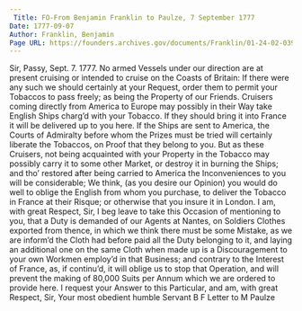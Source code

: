 ```yaml
---
 Title: FO-From Benjamin Franklin to Paulze, 7 September 1777
Date: 1777-09-07
Author: Franklin, Benjamin
Page URL: https://founders.archives.gov/documents/Franklin/01-24-02-0396
---
```


Sir,
Passy, Sept. 7. 1777.
No armed Vessels under our direction are at present cruising or intended to cruise on the Coasts of Britain: If there were any such we should certainly at your Request, order them to permit your Tobaccos to pass freely; as being the Property of our Friends. Cruisers coming directly from America to Europe may possibly in their Way take English Ships charg’d with your Tobacco. If they should bring it into France it will be delivered up to you here. If the Ships are sent to America, the Courts of Admiralty before whom the Prizes must be tried will certainly liberate the Tobaccos, on Proof that they belong to you. But as these Cruisers, not being acquainted with your Property in the Tobacco may possibly carry it to some other Market, or destroy it in burning the Ships; and tho’ restored after being carried to America the Inconveniences to you will be considerable; We think, (as you desire our Opinion) you would do well to oblige the English from whom you purchase, to deliver the Tobacco in France at their Risque; or otherwise that you insure it in London. I am, with great Respect, Sir,
I beg leave to take this Occasion of mentioning to you, that a Duty is demanded of our Agents at Nantes, on Soldiers Clothes exported from thence, in which we think there must be some Mistake, as we are inform’d the Cloth had before paid all the Duty belonging to it, and laying an additional one on the same Cloth when made up is a Discouragement to your own Workmen employ’d in that Business; and contrary to the Interest of France, as, if continu’d, it will oblige us to stop that Operation, and will prevent the making of 80,000 Suits per Annum which we are ordered to provide here. I request your Answer to this Particular, and am, with great Respect, Sir, Your most obedient humble Servant
B F
Letter to M Paulze

